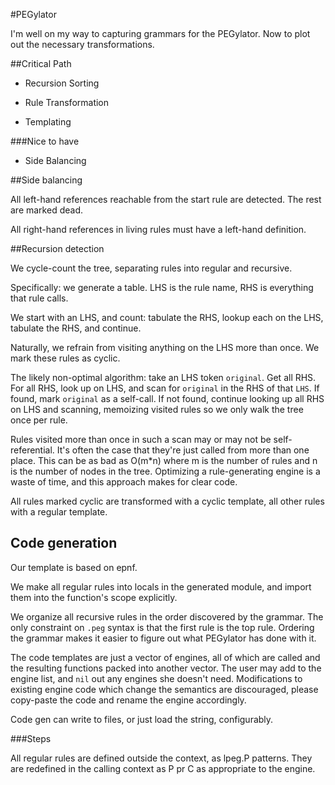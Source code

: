 #PEGylator

I'm well on my way to capturing grammars for the PEGylator. Now to plot out the necessary transformations.


##Critical Path

- Recursion Sorting

- Rule Transformation

- Templating

###Nice to have

- Side Balancing

##Side balancing

All left-hand references reachable from the start rule are detected. The rest are marked dead.

All right-hand references in living rules must have a left-hand definition.

##Recursion detection

We cycle-count the tree, separating rules into regular and recursive. 

Specifically: we generate a table. LHS is the rule name, RHS is everything that rule calls. 

We start with an LHS, and count: tabulate the RHS, lookup each on the LHS, tabulate the RHS, and continue. 

Naturally, we refrain from visiting anything on the LHS more than once. We mark these rules as cyclic.

The likely non-optimal algorithm: take an LHS token `original`. Get all RHS. For all RHS, look up on LHS, and scan for `original` in the RHS of that `LHS`. If found, mark `original` as a self-call. If not found, continue looking up all RHS on LHS and scanning, memoizing visited rules so we only walk the tree once per rule. 

Rules visited more than once in such a scan may or may not be self-referential. It's often the case that they're just called from more than one place. This can be as bad as O(m*n) where m is the number of rules and n is the number of nodes in the tree. Optimizing a rule-generating engine is a waste of time, and this approach makes for clear code.

All rules marked cyclic are transformed with a cyclic template, all other rules with a regular template. 

## Code generation

Our template is based on epnf. 

We make all regular rules into locals in the generated module, and import them into the function's scope explicitly.

We organize all recursive rules in the order discovered by the grammar. The only constraint on `.peg` syntax is that the first rule is the top rule. Ordering the grammar makes it easier to figure out what PEGylator has done with it. 

The code templates are just a vector of engines, all of which are called and the resulting functions packed into another vector. The user may add to the engine list, and `nil` out any engines she doesn't need. Modifications to existing engine code which change the semantics are discouraged, please copy-paste the code and rename the engine accordingly. 

Code gen can write to files, or just load the string, configurably. 

###Steps

All regular rules are defined outside the context, as lpeg.P patterns. They are redefined in the calling context as P pr C as appropriate to the engine.